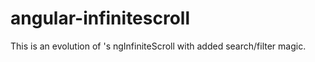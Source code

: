 angular-infinitescroll
======================

This is an evolution of 's ngInfiniteScroll with added search/filter magic.
